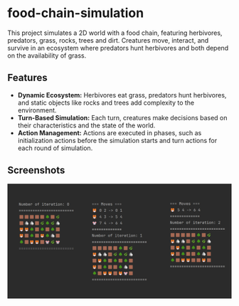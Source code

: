 # food-chain-simulation

This project simulates a 2D world with a food chain, featuring herbivores, predators, grass, rocks, trees and dirt. Creatures move, interact, and survive in an ecosystem where predators hunt herbivores and both depend on the availability of grass.

## Features
- **Dynamic Ecosystem:** Herbivores eat grass, predators hunt herbivores, and static objects like rocks and trees add complexity to the environment.
- **Turn-Based Simulation:** Each turn, creatures make decisions based on their characteristics and the state of the world.
- **Action Management:** Actions are executed in phases, such as initialization actions before the simulation starts and turn actions for each round of simulation.

## Screenshots
![screenshots](screenshots.png)
